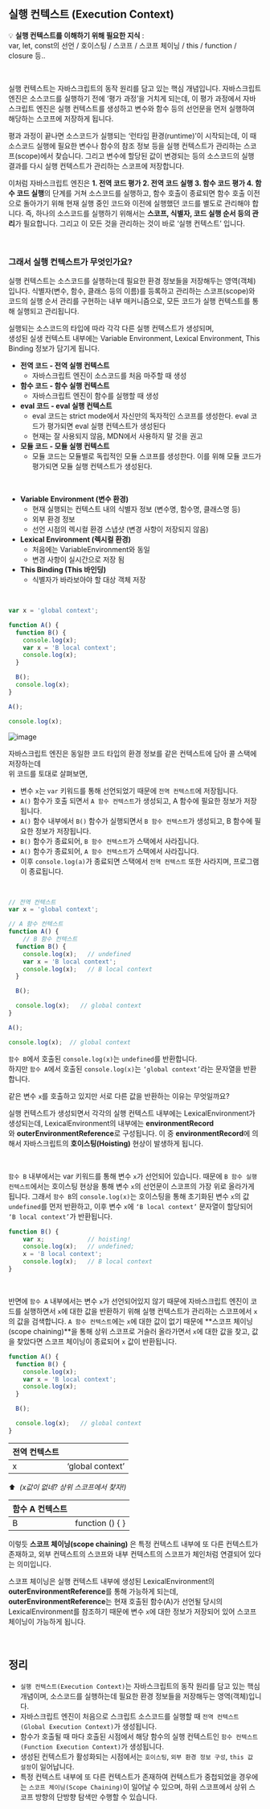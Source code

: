 ## 실행 컨텍스트 (Execution Context)

💡 **실행 컨텍스트를 이해하기 위해 필요한 지식** :<br />
var, let, const의 선언 / 호이스팅 / 스코프 / 스코프 체이닝 / this / function / closure 등..

<br />

실행 컨텍스트는 자바스크립트의 동작 원리를 담고 있는 핵심 개념입니다. 자바스크립트 엔진은 소스코드를 실행하기 전에 ‘평가 과정’을 거치게 되는데, 이 평가 과정에서 자바스크립트 엔진은 실행 컨텍스트를 생성하고 변수와 함수 등의 선언문을 먼저 실행하여 해당하는 스코프에 저장하게 됩니다.

평과 과정이 끝나면 소스코드가 실행되는 ‘런타임 환경(runtime)’이 시작되는데, 이 때 소스코드 실행에 필요한 변수나 함수의 참조 정보 등을 실행 컨텍스트가 관리하는 스코프(scope)에서 찾습니다. 그리고 변수에 할당된 값이 변경되는 등의 소스코드의 실행 결과를 다시 실행 컨텍스트가 관리하는 스코프에 저장합니다.

이처럼 자바스크립트 엔진은 **1. 전역 코드 평가 2. 전역 코드 실행 3. 함수 코드 평가 4. 함수 코드 실행**의 단계를 거쳐 소스코드를 실행하고, 함수 호출이 종료되면 함수 호출 이전으로 돌아가기 위해 현재 실행 중인 코드와 이전에 실행했던 코드를 별도로 관리해야 합니다. 즉, 하나의 소스코드를 실행하기 위해서는 **스코프, 식별자, 코드 실행 순서 등의 관리**가 필요합니다. 그리고 이 모든 것을 관리하는 것이 바로 ‘실행 컨텍스트’ 입니다.

<br />

### 그래서 실행 컨텍스트가 무엇인가요?

실행 컨텍스트는 소스코드를 실행하는데 필요한 환경 정보들을 저장해두는 영역(객체)입니다. 식별자(변수, 함수, 클래스 등의 이름)를 등록하고 관리하는 스코프(scope)와 코드의 실행 순서 관리를 구현하는 내부 매커니즘으로, 모든 코드가 실행 컨텍스트를 통해 실행되고 관리됩니다.

실행되는 소스코드의 타입에 따라 각각 다른 실행 컨텍스트가 생성되며,<br />
생성된 실생 컨텍스트 내부에는 Variable Environment, Lexical Environment, This Binding 정보가 담기게 됩니다.

- **전역 코드 - 전역 실행 컨텍스트**
    - 자바스크립트 엔진이 소스코드를 처음 마주할 때 생성
- **함수 코드 - 함수 실행 컨텍스트**
    - 자바스크립트 엔진이 함수를 실행할 때 생성
- **eval 코드 - eval 실행 컨텍스트**
    - eval 코드는 strict mode에서 자신만의 독자적인 스코프를 생성한다. eval 코드가 평가되면 eval 실행 컨텍스트가 생성된다
    - 현재는 잘 사용되지 않음, MDN에서 사용하지 말 것을 권고
- **모듈 코드 - 모듈 실행 컨텍스트**
    - 모듈 코드는 모듈별로 독립적인 모듈 스코프를 생성한다. 이를 위해 모듈 코드가 평가되면 모듈 실행 컨텍스트가 생성된다.

<br />

- **Variable Environment (변수 환경)**
    - 현재 실행되는 컨텍스트 내의 식별자 정보 (변수명, 함수명, 클래스명 등)
    - 외부 환경 정보
    - 선언 시점의 렉시컬 환경 스냅샷 (변경 사항이 저장되지 않음)
- **Lexical Environment (렉시컬 환경)**
    - 처음에는 VariableEnvironment와 동일
    - 변경 사항이 실시간으로 저장 됨
- **This Binding (This 바인딩)**
    - 식별자가 바라보아야 할 대상 객체 저장

<br />

```jsx
var x = 'global context';

function A() {
  function B() {
    console.log(x);
    var x = 'B local context';
    console.log(x);
  }

  B();
  console.log(x);
}

A();

console.log(x);
```

![image](https://github.com/dev-junehee/front-interview-questions-archive/assets/116873887/e6aa5afc-7678-4525-963f-588a2577db75)

자바스크립트 엔진은 동일한 코드 타입의 환경 정보를 같은 컨텍스트에 담아 콜 스택에 저장하는데<br />
위 코드를 토대로 살펴보면,

- 변수 `x`는 `var` 키워드를 통해 선언되었기 때문에 `전역 컨텍스트`에 저장됩니다.
- `A()` 함수가 호출 되면서 `A 함수 컨텍스트`가 생성되고, A 함수에 필요한 정보가 저장됩니다.
- `A()` 함수 내부에서 `B()` 함수가 실행되면서 `B 함수 컨텍스트`가 생성되고, B 함수에 필요한 정보가 저장됩니다.
- `B()` 함수가 종료되어, `B 함수 컨텍스트`가 스택에서 사라집니다.
- `A()` 함수가 종료되어, `A 함수 컨텍스트`가 스택에서 사라집니다.
- 이후 `console.log(a)`가 종료되면 스택에서 `전역 컨텍스트` 또한 사라지며, 프로그램이 종료됩니다.

<br />

```jsx
// 전역 컨텍스트
var x = 'global context';

// A 함수 컨텍스트
function A() {
	// B 함수 컨텍스트
  function B() {
    console.log(x);   // undefined
    var x = 'B local context';
    console.log(x);   // B local context
  }

  B();

  console.log(x);   // global context
}

A();

console.log(x);  // global context
```

`함수 B`에서 호출된 `console.log(x)`는 `undefined`를 반환합니다.<br />
하지만 `함수 A`에서 호출된 `console.log(x)`는 `‘global context’`라는 문자열을 반환합니다.

같은 변수 `x`를 호출하고 있지만 서로 다른 값을 반환하는 이유는 무엇일까요?

실행 컨텍스트가 생성되면서 각각의 실행 컨텍스트 내부에는 LexicalEnvironment가 생성되는데,
LexicalEnvironment의 내부에는 **environmentRecord**와 **outerEnvironmentReference**로 구성됩니다.
이 중 **environmentRecord**에 의해서 자바스크립트의 **호이스팅(Hoisting)** 현상이 발생하게 됩니다.

<br />

`함수 B` 내부에서는 var 키워드를 통해 변수 `x`가 선언되어 있습니다. 때문에 `B 함수 실행 컨텍스트`에서는 호이스팅 현상을 통해 변수 `x`의 선언문이 스코프의 가장 위로 올라가게 됩니다. 그래서 `함수 B`의 `console.log(x)`는 호이스팅을 통해 초기화된 변수 `x`의 값 `undefined`를 먼저 반환하고, 이후 변수 `x`에 `‘B local context’` 문자열이 할당되어 `‘B local context’`가 반환됩니다.

```jsx
function B() {
	var x;            // hoisting!
	console.log(x);   // undefined;
	x = 'B local context';
	console.log(x);   // B local context
}
```

<br />

반면에 `함수 A` 내부에서는 변수 `x`가 선언되어있지 않기 때문에 자바스크립트 엔진이 코드를 실행하면서 `x`에 대한 값을 반환하기 위해 실행 컨텍스트가 관리하는 스코프에서 `x`의 값을 검색합니다. `A 함수 컨텍스트`에는 `x`에 대한 값이 없기 때문에 **스코프 체이닝(scope chaining)**을 통해 상위 스코프로 거슬러 올라가면서 `x`에 대한 값을 찾고, 값을 찾았다면 스코프 체이닝이 종료되어 `x` 값이 반환됩니다.

```jsx
function A() {
  function B() {
    console.log(x);
    var x = 'B local context';
    console.log(x);
  }

  B();

  console.log(x);   // global context
}
```

| 전역 컨텍스트 |  |
| --- | --- |
| x | ‘global context’ |

⬆️  *(x값이 없네? 상위 스코프에서 찾자!)*

| 함수 A 컨텍스트 |  |
| --- | --- |
| B | function () { } |

이렇듯 **스코프 체이닝(scope chaining)** 은 특정 컨텍스트 내부에 또 다른 컨텍스트가 존재하고, 외부 컨텍스트의 스코프와 내부 컨텍스트의 스코프가 체인처럼 연결되어 있다는 의미입니다.

스코프 체이닝은 실행 컨텍스트 내부에 생성된 LexicalEnvironment의 **outerEnvironmentReference**를 통해 가능하게 되는데, **outerEnvironmentReference**는 현재 호출된 함수(A)가 선언될 당시의 LexicalEnvironment를 참조하기 때문에 변수 `x`에 대한 정보가 저장되어 있어 스코프 체이닝이 가능하게 됩니다. 

<br />

## 정리

- `실행 컨텍스트(Execution Context)`는 자바스크립트의 동작 원리를 담고 있는 핵심 개념이며, 소스코드를 실행하는데 필요한 환경 정보들을 저장해두는 영역(객체)입니다.
- 자바스크립트 엔진이 처음으로 스크립트 소스코드를 실행할 때 `전역 컨텍스트(Global Execution Context)`가 생성됩니다.
- 함수가 호출될 때 마다 호출된 시점에서 해당 함수의 실행 컨텍스트인 `함수 컨텍스트(Function Execution Context)`가 생성됩니다.
- 생성된 컨텍스트가 활성화되는 시점에서는 `호이스팅`, `외부 환경 정보 구성`, `this 값 설정`이 일어납니다.
- 특정 컨텍스트 내부에 또 다른 컨텍스트가 존재하여 컨텍스트가 중첩되었을 경우에는 `스코프 체이닝(Scope Chaining)`이 일어날 수 있으며, 하위 스코프에서 상위 스코프 방향의 단방향 탐색만 수행할 수 있습니다.
